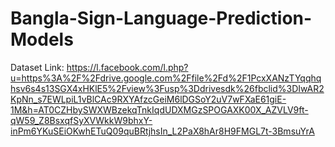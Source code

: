 # Bangla-Sign-Language-Prediction-Models
Dataset Link: 
https://l.facebook.com/l.php?u=https%3A%2F%2Fdrive.google.com%2Ffile%2Fd%2F1PcxXANzTYqqhqhsv6s4s13SGX4xHKlE5%2Fview%3Fusp%3Ddrivesdk%26fbclid%3DIwAR2KpNn_s7EWLpiL1vBlCAc9RXYAfzcGeiM6lDGSoY2uV7wFXaE61giE-1M&h=AT0CZHbySWXWBzekqTnkIqdUDXMGzSPOGAXK00X_AZVLV9ft-qW59_Z8BsxqfSyXVWkkW9bhxY-inPm6YKuSEiOKwhETuQ09quBRtjhsIn_L2PaX8hAr8H9FMGL7t-3BmsuYrA
